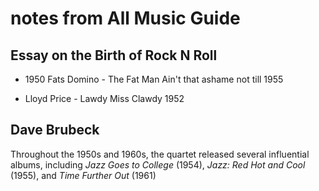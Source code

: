 # notes from All Music Guide 

## Essay on the Birth of Rock N Roll

- 1950 Fats Domino - The Fat Man
Ain't that ashame not till 1955

- Lloyd Price - Lawdy Miss Clawdy 1952

## Dave Brubeck 
Throughout the 1950s and 1960s, the quartet released several influential albums, including *Jazz Goes to College* (1954), *Jazz: Red Hot and Cool* (1955), and *Time Further Out* (1961)

